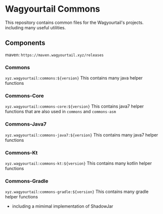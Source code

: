 # Wagyourtail Commons

This repository contains common files for the Wagyourtail's projects.
including many useful utilities.

## Components

maven: `https://maven.wagyourtail.xyz/releases`

### Commons

`xyz.wagyourtail:commons:${version}`
This contains many java helper functions

### Commons-Core

`xyz.wagyourtail:commons-core:${version}`
This contains java7 helper functions that are also used in `commons` and `commons-asm`

### Commons-Java7

`xyz.wagyourtail:commons-java7:${version}`
This contains many java7 helper functions

### Commons-Kt

`xyz.wagyourtail:commons-kt:${version}`
This contains many kotlin helper functions

### Commons-Gradle

`xyz.wagyourtail:commons-gradle:${version}`
This contains many gradle helper functions

* including a mimimal implementation of ShadowJar

